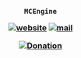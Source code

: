 <h3 align="center">

`MCEngine`

[![website](https://img.shields.io/badge/website-blue)](https://mcengine.github.io/rank-website)
[![mail](https://img.shields.io/badge/mail-blue)](mailto:mcengine@groups.outlook.com)

[![Donation](https://img.shields.io/badge/donation-white)](https://mcengine.github.io/donation)

</h3>